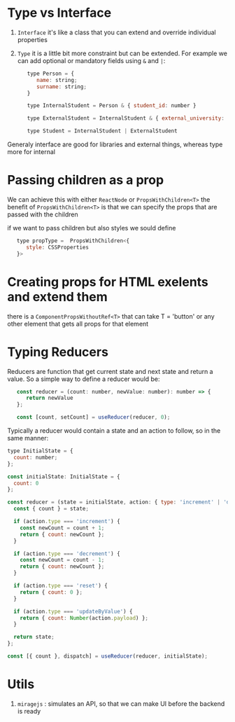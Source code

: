 # Type vs Interface

1. `Interface`
   it's like a class that you can extend and override individual
   properties

2. `Type`
   it is a little bit more constraint but can be extended. For example we
   can add optional or mandatory fields using `&` and `|`:

   ```Javascript
      type Person = {
         name: string;
         surname: string;
      }

      type InternalStudent = Person & { student_id: number }

      type ExternalStudent = InternalStudent & { external_university: string }

      type Student = InternalStudent | ExternalStudent
   ```

Generaly interface are good for libraries and external things, whereas
type more for internal

# Passing children as a prop

We can achieve this with either `ReactNode` or `PropsWithChildren<T>`
the benefit of `PropsWithChildren<T>` is that we can specify the props that are
passed with the children

if we want to pass children but also styles we sould define

```Javascript
   type propType =  PropsWithChildren<{
      style: CSSProperties
   }>
```

# Creating props for HTML exelents and extend them

there is a `ComponentPropsWithoutRef<T>` that can take T = 'button' or
any other element that gets all props for that element

# Typing Reducers

Reducers are function that get current state and next state and return a value. So a
simple way to define a reducer would be:

```Javascript
   const reducer = (count: number, newValue: number): number => {
      return newValue
   };

   const [count, setCount] = useReducer(reducer, 0);
```

Typically a reducer would contain a state and an action to follow, so in the same
manner:

```Javascript
type InitialState = {
  count: number;
};

const initialState: InitialState = {
  count: 0
};

const reducer = (state = initialState, action: { type: 'increment' | 'decrement' | 'reset' | 'updateByValue', payload?: number }) => {
  const { count } = state;

  if (action.type === 'increment') {
    const newCount = count + 1;
    return { count: newCount };
  }

  if (action.type === 'decrement') {
    const newCount = count - 1;
    return { count: newCount };
  }

  if (action.type === 'reset') {
    return { count: 0 };
  }

  if (action.type === 'updateByValue') {
    return { count: Number(action.payload) };
  }

  return state;
};

const [{ count }, dispatch] = useReducer(reducer, initialState);
```

# Utils

1. `miragejs` : simulates an API, so that we can make UI before the backend is ready
